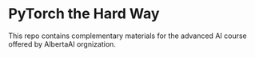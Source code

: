 # PyTorch the Hard Way

This repo contains complementary materials for the advanced AI course offered by AlbertaAI orgnization. 